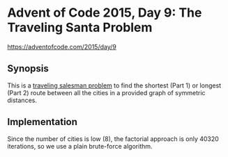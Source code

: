 # Advent of Code 2015, Day 9: The Traveling Santa Problem

https://adventofcode.com/2015/day/9

## Synopsis

This is a [traveling salesman problem][1] to find the shortest (Part 1) or longest (Part 2) route between all the cities in a provided graph of symmetric distances.

[1]: https://en.wikipedia.org/wiki/Travelling_salesman_problem

## Implementation

Since the number of cities is low (8), the factorial approach is only 40320 iterations, so we use a plain brute-force algorithm.
